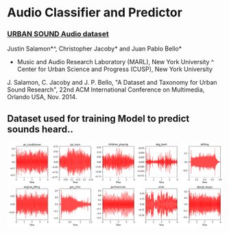 # Audio Classifier and Predictor
 
 ### [URBAN SOUND Audio dataset](https://urbansounddataset.weebly.com/urbansound8k.html)
 Justin Salamon*^, Christopher Jacoby* and Juan Pablo Bello*
* Music and Audio Research Laboratory (MARL), New York University
^ Center for Urban Science and Progress (CUSP), New York University

J. Salamon, C. Jacoby and J. P. Bello, "A Dataset and Taxonomy for Urban Sound Research", 22nd ACM International Conference on Multimedia, Orlando USA, Nov. 2014.


## Dataset used for training Model to predict sounds heard..

![Title](img/download.png)

